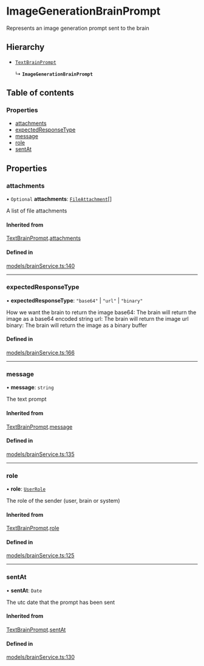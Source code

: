 # ImageGenerationBrainPrompt

Represents an image generation prompt sent to the brain

## Hierarchy

- [`TextBrainPrompt`](TextBrainPrompt.md)

  ↳ **`ImageGenerationBrainPrompt`**

## Table of contents

### Properties

- [attachments](ImageGenerationBrainPrompt.md#attachments)
- [expectedResponseType](ImageGenerationBrainPrompt.md#expectedresponsetype)
- [message](ImageGenerationBrainPrompt.md#message)
- [role](ImageGenerationBrainPrompt.md#role)
- [sentAt](ImageGenerationBrainPrompt.md#sentat)

## Properties

### attachments

• `Optional` **attachments**: [`FileAttachment`](../modules.md#fileattachment)[]

A list of file attachments

#### Inherited from

[TextBrainPrompt](TextBrainPrompt.md).[attachments](TextBrainPrompt.md#attachments)

#### Defined in

[models/brainService.ts:140](https://github.com/gethubai/brain-sdk/blob/eb59de1/src/models/brainService.ts#L140)

___

### expectedResponseType

• **expectedResponseType**: ``"base64"`` \| ``"url"`` \| ``"binary"``

How we want the brain to return the image
base64: The brain will return the image as a base64 encoded string
url: The brain will return the image url
binary: The brain will return the image as a binary buffer

#### Defined in

[models/brainService.ts:166](https://github.com/gethubai/brain-sdk/blob/eb59de1/src/models/brainService.ts#L166)

___

### message

• **message**: `string`

The text prompt

#### Inherited from

[TextBrainPrompt](TextBrainPrompt.md).[message](TextBrainPrompt.md#message)

#### Defined in

[models/brainService.ts:135](https://github.com/gethubai/brain-sdk/blob/eb59de1/src/models/brainService.ts#L135)

___

### role

• **role**: [`UserRole`](../modules.md#userrole)

The role of the sender (user, brain or system)

#### Inherited from

[TextBrainPrompt](TextBrainPrompt.md).[role](TextBrainPrompt.md#role)

#### Defined in

[models/brainService.ts:125](https://github.com/gethubai/brain-sdk/blob/eb59de1/src/models/brainService.ts#L125)

___

### sentAt

• **sentAt**: `Date`

The utc date that the prompt has been sent

#### Inherited from

[TextBrainPrompt](TextBrainPrompt.md).[sentAt](TextBrainPrompt.md#sentat)

#### Defined in

[models/brainService.ts:130](https://github.com/gethubai/brain-sdk/blob/eb59de1/src/models/brainService.ts#L130)
